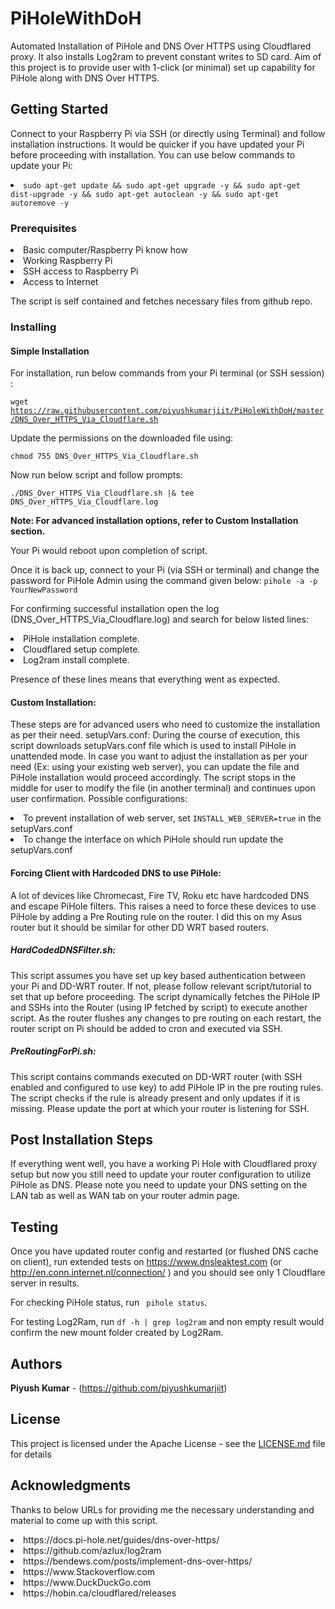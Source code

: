 
# PiHoleWithDoH

Automated Installation of PiHole and DNS Over HTTPS using Cloudflared proxy. It also installs Log2ram to prevent constant writes to SD card.
Aim of this project is to provide user with 1-click (or minimal) set up capability for PiHole along with DNS Over HTTPS.

## Getting Started

Connect to your Raspberry Pi via SSH (or directly using Terminal) and follow installation instructions.
It would be quicker if you have updated your Pi before proceeding with installation. You can use below commands to update your Pi:
<li> <code>sudo apt-get update && sudo apt-get upgrade -y && sudo apt-get dist-upgrade -y && sudo apt-get autoclean -y && sudo apt-get autoremove -y</code> </li>

### Prerequisites
<li>Basic computer/Raspberry Pi know how</li>
<li>Working Raspberry Pi</li>
<li>SSH access to Raspberry Pi</li>
<li>Access to Internet</li>

The script is self contained and fetches necessary files from github repo.

### Installing
#### Simple Installation
For installation, run below commands from your Pi terminal (or SSH session) :

<code>wget https://raw.githubusercontent.com/piyushkumarjiit/PiHoleWithDoH/master/DNS_Over_HTTPS_Via_Cloudflare.sh</code>

Update the permissions on the downloaded file using:

<code>chmod 755 DNS_Over_HTTPS_Via_Cloudflare.sh</code>

Now run below script and follow prompts:

<code>./DNS_Over_HTTPS_Via_Cloudflare.sh  |& tee DNS_Over_HTTPS_Via_Cloudflare.log</code>

<b>Note: For advanced installation options, refer to Custom Installation section. </b>

Your Pi would reboot upon completion of script. 

Once it is back up, connect to your Pi (via SSH or terminal) and change the password for PiHole Admin using the command given below:
<code>pihole -a -p YourNewPassword </code>

For confirming successful installation open the log (DNS_Over_HTTPS_Via_Cloudflare.log) and search for below listed lines:
<li>PiHole installation complete.</li>
<li>Cloudflared setup complete.</li>
<li>Log2ram install complete.</li>


Presence of these lines means that everything went as expected.

#### Custom Installation:
These steps are for advanced users who need to customize the installation as per their need.
setupVars.conf: During the course of execution, this script downloads setupVars.conf file which is used to install PiHole in unattended mode. In case you want to adjust the installation as per your need (Ex: using your existing web server), you can update the file and PiHole installation would proceed accordingly. The script stops in the middle for user to modify the file (in another terminal) and continues upon user confirmation.
Possible configurations:
<li>To prevent installation of web server, set <code>INSTALL_WEB_SERVER=true</code> in the setupVars.conf </li>
<li>To change the interface on which PiHole should run update the setupVars.conf </li>

#### Forcing Client with Hardcoded DNS to use PiHole:
A lot of devices like Chromecast, Fire TV, Roku etc have hardcoded DNS and escape PiHole filters. This raises a need to force these devices to use PiHole by adding a Pre Routing rule on the router.
I did this on my Asus router but it should be similar for other DD WRT based routers.

##### HardCodedDNSFilter.sh:
This script assumes you have set up key based authentication between your Pi and DD-WRT router. If not, please follow relevant script/tutorial to set that up before proceeding. The script dynamically fetches the PiHole IP and SSHs into the Router (using IP fetched by script) to execute another script.
As the router flushes any changes to pre routing on each restart, the router script on Pi should be added to cron and executed via SSH.

##### PreRoutingForPi.sh: 
This script contains commands executed on DD-WRT router (with SSH enabled and configured to use key) to add PiHole IP in the pre routing rules. The script checks if the rule is already present and only updates if it is missing. Please update the port at which your router is listening for SSH.

## Post Installation Steps
If everything went well, you have a working Pi Hole with Cloudflared proxy setup but now you still need to update your router configuration to utilize PiHole as DNS.
Please note you need to update your DNS setting on the LAN tab as well as WAN tab on your router admin page.

## Testing
Once you have updated router config and restarted (or flushed DNS cache on client), run extended tests on https://www.dnsleaktest.com (or http://en.conn.internet.nl/connection/ ) and you should see only 1 Cloudflare server in results. 

For checking PiHole status, run <code> pihole status</code>.

For testing Log2Ram, run <code>df -h | grep log2ram</code> and non empty result would confirm the new mount folder created by Log2Ram.

## Authors
**Piyush Kumar** - (https://github.com/piyushkumarjiit)

## License
This project is licensed under the Apache License - see the [LICENSE.md](LICENSE.md) file for details

## Acknowledgments
Thanks to below URLs for providing me the necessary understanding and material to come up with this script.
<li>https://docs.pi-hole.net/guides/dns-over-https/ </li>
<li>https://github.com/azlux/log2ram</li>
<li>https://bendews.com/posts/implement-dns-over-https/ </li>
<li>https://www.Stackoverflow.com</li>
<li>https://www.DuckDuckGo.com</li>
<li>https://hobin.ca/cloudflared/releases</li>
